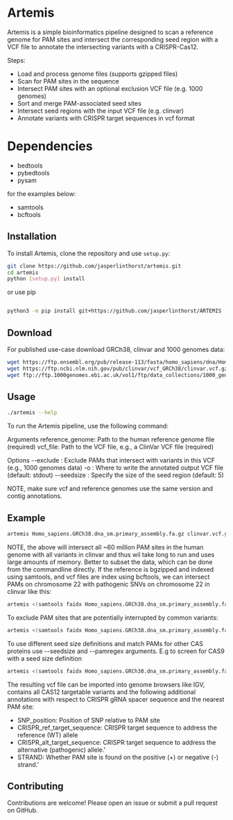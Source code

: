 # Artemis

Artemis is a simple bioinformatics pipeline designed to scan a reference genome for PAM sites and intersect the corresponding seed region with a VCF file to annotate the intersecting variants with a CRISPR-Cas12.

Steps:
- Load and process genome files (supports gzipped files)
- Scan for PAM sites in the sequence
- Intersect PAM sites with an optional exclusion VCF file (e.g. 1000 genomes)
- Sort and merge PAM-associated seed sites
- Intersect seed regions with the input VCF file (e.g. clinvar)
- Annotate variants with CRISPR target sequences in vcf format

# Dependencies

- bedtools
- pybedtools
- pysam

for the examples below:

- samtools
- bcftools

## Installation

To install Artemis, clone the repository and use `setup.py`:

```sh
git clone https://github.com/jasperlinthorst/artemis.git
cd artemis
python [setup.py] install
```
or use pip

```sh

python3 -m pip install git+https://github.com/jasperlinthorst/ARTEMIS --user

```

## Download
For published use-case download GRCh38, clinvar and 1000 genomes data:

```sh
wget https://ftp.ensembl.org/pub/release-113/fasta/homo_sapiens/dna/Homo_sapiens.GRCh38.dna_sm.primary_assembly.fa.gz
wget https://ftp.ncbi.nlm.nih.gov/pub/clinvar/vcf_GRCh38/clinvar.vcf.gz
wget ftp://ftp.1000genomes.ebi.ac.uk/vol1/ftp/data_collections/1000_genomes_project/release/20181203_biallelic_SNV/ALL.wgs.shapeit2_integrated_v1a.GRCh38.20181129.sites.vcf.gz
```

## Usage

```sh
./artemis --help
```

To run the Artemis pipeline, use the following command:

Arguments
reference_genome: Path to the human reference genome file (required)
vcf_file: Path to the VCF file, e.g., a ClinVar VCF file (required)

Options
--exclude <kg>: Exclude PAMs that intersect with variants in this VCF (e.g., 1000 genomes data)
-o <outputfile>: Where to write the annotated output VCF file (default: stdout)
--seedsize <size>: Specify the size of the seed region (default: 5)

NOTE, make sure vcf and reference genomes use the same version and contig annotations. 

## Example

```sh
artemis Homo_sapiens.GRCh38.dna_sm.primary_assembly.fa.gz clinvar.vcf.gz > clinvar.cas12.annotated.vcf
```

NOTE, the above will intersect all ~60 million PAM sites in the human genome with all variants in clinvar and thus wil take long to run and uses large amounts of memory. Better to subset the data, which can be done from the commandline directly. If the reference is bgzipped and indexed using samtools, and vcf files are index using bcftools, we can intersect PAMs on chromosome 22 with pathogenic SNVs on chromosome 22 in clinvar like this:

```sh
artemis <(samtools faidx Homo_sapiens.GRCh38.dna_sm.primary_assembly.fa.gz 22) <(bcftools view clinvar.vcf.gz -i 'INFO/CLNSIG = "Pathogenic" && CLNVC="single_nucleotide_variant"' 22) -o clinvar.cas12.chr22.pathogenic.snv.vcf
```

To exclude PAM sites that are potentially interrupted by common variants:

```sh
artemis <(samtools faidx Homo_sapiens.GRCh38.dna_sm.primary_assembly.fa.gz 22) <(bcftools view clinvar.vcf.gz -i 'INFO/CLNSIG = "Pathogenic" && CLNVC="single_nucleotide_variant"' 22) --excl <(bcftools view -i 'INFO/AF>=0.01 & INFO/AF<=0.99' ALL.wgs.shapeit2_integrated_v1a.GRCh38.20181129.sites.vcf.gz chr22 | sed -s 's/chr//1') -o clinvar.cas12.chr22.pathogenic.snv.excl1kg.maf1p.vcf
```

To use different seed size definitions and match PAMs for other CAS proteins use --seedsize and --pamregex arguments. E.g to screen for CAS9 with a seed size definition

```sh
artemis <(samtools faidx Homo_sapiens.GRCh38.dna_sm.primary_assembly.fa.gz 22) <(bcftools view clinvar.vcf.gz -i 'INFO/CLNSIG = "Pathogenic" && CLNVC="single_nucleotide_variant"' 22) --seedsize 8 --pamregex "(?=([ACT]GG))|(?=(CC[AGT]))" -o clinvar.cas9.chr22.pathogenic.snv.vcf

```


The resulting vcf file can be imported into genome browsers like IGV, contains all CAS12 targetable variants and the following additional annotations with respect to CRISPR gRNA spacer sequence and the nearest PAM site:

- SNP_position: Position of SNP relative to PAM site
- CRISPR_ref_target_sequence: CRISPR target sequence to address the reference (WT) allele
- CRISPR_alt_target_sequence: CRISPR target sequence to address the alternative (pathogenic) allele.'
- STRAND: Whether PAM site is found on the positive (+) or negative (-) strand.'

## Contributing
Contributions are welcome! Please open an issue or submit a pull request on GitHub.